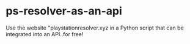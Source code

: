 # ps-resolver-as-an-api
Use the website "playstationresolver.xyz in a Python script that can be integrated into an API..for free!
